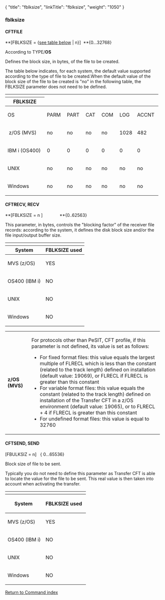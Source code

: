 {
    "title": "fblksize",
    "linkTitle": "fblksize",
    "weight": "1050"
}<span id="fblksize"></span>

### fblksize

<span id="fblksize_CFTFILE"></span>

#### CFTFILE

**\[FBLKSIZE = {<u>see
table below</u> | n}\]  **{0...32768}

According to TYPE/**OS**

Defines the block size, in bytes, of the file to be created.

The table below indicates, for each system, the default value supported
according to the type of file to be created.When the default
value of the block size of the file to be created is "no" in the following table, the
FBLKSIZE parameter does not need to be defined.

<table>
   <th>
      <tr>
<th>FBLKSIZE         </th>
      </tr>
   </thead>
   <tbody>
      <tr>
         <td><p>OS </p>         </td>
         <td><p>PARM </p>         </td>
         <td><p>PART </p>         </td>
         <td><p>CAT </p>         </td>
         <td><p>COM </p>         </td>
         <td><p>LOG </p>         </td>
         <td><p>ACCNT </p>         </td>
      </tr>
      <tr>
         <td><p> z/OS (MVS)</p>         </td>
         <td><p>no </p>         </td>
         <td><p>no </p>         </td>
         <td><p>no </p>         </td>
         <td><p>no </p>         </td>
         <td><p>1028</p>         </td>
         <td><p>482 </p>         </td>
      </tr>
      <tr>
         <td><p>IBM i (OS400) </p>         </td>
         <td><p>0 </p>         </td>
         <td><p>0 </p>         </td>
         <td><p>0 </p>         </td>
         <td><p>0 </p>         </td>
         <td><p>0 </p>         </td>
         <td><p>0 </p>         </td>
      </tr>
      <tr>
         <td><p>UNIX </p>         </td>
         <td><p>no </p>         </td>
         <td><p>no </p>         </td>
         <td><p>no </p>         </td>
         <td><p>no </p>         </td>
         <td><p>no </p>         </td>
         <td><p>no </p>         </td>
      </tr>
      <tr>
         <td><p>Windows</p>         </td>
         <td><p>no </p>         </td>
         <td><p>no </p>         </td>
         <td><p>no </p>         </td>
         <td><p>no </p>         </td>
         <td><p>no </p>         </td>
         <td><p>no </p>         </td>
      </tr>
   </tbody>
</table>

#### CFTRECV, RECV

**\[FBLKSIZE = n \]              **{0..62563}

This parameter, in bytes, controls the "blocking factor" of
the receiver file records: according to the system, it defines the disk
block size and/or the file input/output buffer size.

<table>
   <th>
      <tr>
<th>System         </th>
<th>FBLKSIZE used         </th>
      </tr>
   </thead>
   <tbody>
      <tr>
         <td><p>MVS (z/OS)</p>         </td>
         <td><p>YES </p>         </td>
      </tr>
      <tr>
         <td><p>OS400 (IBM i)</p>         </td>
         <td><p>NO </p>         </td>
      </tr>
      <tr>
         <td><p>UNIX </p>         </td>
         <td><p>NO </p>         </td>
      </tr>
      <tr>
         <td><p>Windows</p>         </td>
         <td><p>NO </p>         </td>
      </tr>
   </tbody>
</table>

<table>
         
         
         
   
   <tbody>
      <tr>
         <td><p><strong>z/OS (MVS)</strong> </p>         </td>
         <td><p>For protocols other than PeSIT, CFT profile, if this parameter
is not defined, its value is set as follows: </p>
<ul>
<li>For fixed
format files: this value equals the largest multiple of FLRECL which is
less than the constant (related to the track length) defined on installation
(default value: 19069), or FLRECL if FLRECL is greater than this constant</li>
<li>For variable
format files: this value equals the constant (related to the track length)
defined on installation of the <span class="mc-variable axway_variables.Component_Short_Name variable">Transfer CFT</span> in a z/OS environment
(default value: 19065), or to FLRECL + 4 if FLRECL is greater than this
constant</li>
<li>For undefined
format files: this value is equal to 32760</li>
</ul>         </td>
      </tr>
   </tbody>
</table>

<span id="fblksize_CFTSEND"></span>

#### CFTSEND, SEND

\[FBULKSIZ = n\]   {
0...65536}

Block size of file to be sent.

Typically you do not need to define this parameter as <span class="mc-variable axway_variables.Component_Short_Name variable">Transfer CFT</span> is
able to locate the value for the file to be sent. This real value is then
taken into account when activating the transfer.

<table>
   <th>
      <tr>
<th><p>System </p>         </th>
<th><p>FBLKSIZE used </p>         </th>
      </tr>
   </thead>
   <tbody>
      <tr>
         <td><p>MVS (z/OS)</p>         </td>
         <td><p>YES </p>         </td>
      </tr>
      <tr>
         <td><p>OS400 (IBM i)</p>         </td>
         <td><p>NO </p>         </td>
      </tr>
      <tr>
         <td><p>UNIX </p>         </td>
         <td><p>NO </p>         </td>
      </tr>
      <tr>
         <td><p>Windows </p>         </td>
         <td><p>NO </p>         </td>
      </tr>
   </tbody>
</table>

[Return to Command index](../../)
